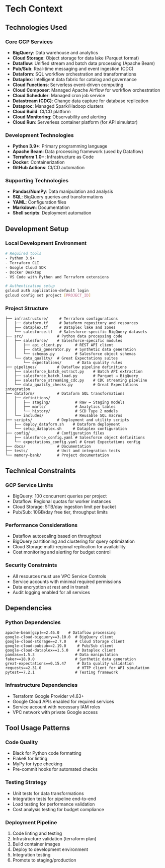 # Tech Context

## Technologies Used

### Core GCP Services
- **BigQuery**: Data warehouse and analytics
- **Cloud Storage**: Object storage for data lake (Parquet format)
- **Dataflow**: Unified stream and batch data processing (Apache Beam)
- **Pub/Sub**: Real-time messaging and event ingestion (CDC)
- **Dataform**: SQL workflow orchestration and transformations
- **Dataplex**: Intelligent data fabric for catalog and governance
- **Cloud Functions**: Serverless event-driven computing
- **Cloud Composer**: Managed Apache Airflow for workflow orchestration
- **Cloud Scheduler**: Managed cron job service
- **Datastream (CDC)**: Change data capture for database replication
- **Dataproc**: Managed Spark/Hadoop clusters
- **Cloud Build**: CI/CD platform
- **Cloud Monitoring**: Observability and alerting
- **Cloud Run**: Serverless container platform (for API simulator)

### Development Technologies
- **Python 3.9+**: Primary programming language
- **Apache Beam**: Data processing framework (used by Dataflow)
- **Terraform 1.0+**: Infrastructure as Code
- **Docker**: Containerization
- **GitHub Actions**: CI/CD automation

### Supporting Technologies
- **Pandas/NumPy**: Data manipulation and analysis
- **SQL**: BigQuery queries and transformations
- **YAML**: Configuration files
- **Markdown**: Documentation
- **Shell scripts**: Deployment automation

## Development Setup

### Local Development Environment
```bash
# Required tools
- Python 3.9+
- Terraform CLI
- Google Cloud SDK
- Docker Desktop
- VS Code with Python and Terraform extensions

# Authentication setup
gcloud auth application-default login
gcloud config set project [PROJECT_ID]
```

### Project Structure
```
├── infrastructure/     # Terraform configurations
│   ├── dataform.tf     # Dataform repository and resources
│   ├── dataplex.tf     # Dataplex lake and zones
│   └── salesforce.tf   # Salesforce-specific BigQuery datasets
├── src/               # Python data processing code
│   ├── salesforce/    # Salesforce-specific modules
│   │   ├── api_client.py      # REST API client
│   │   ├── data_generator.py  # Synthetic data generation
│   │   └── schemas.py         # Salesforce object schemas
│   └── data_quality/  # Great Expectations suites
│       └── expectations/       # Data quality rules
├── pipelines/         # Dataflow pipeline definitions
│   ├── salesforce_batch_extract.py    # Batch API extraction
│   ├── salesforce_batch_load.py       # Parquet → BigQuery
│   ├── salesforce_streaming_cdc.py    # CDC streaming pipeline
│   └── data_quality_checks.py         # Great Expectations integration
├── dataform/          # Dataform SQL transformations
│   ├── definitions/
│   │   ├── staging/           # Raw → Staging models
│   │   ├── marts/             # Analytics tables
│   │   └── history/           # SCD Type 2 models
│   └── includes/              # Reusable SQL macros
├── scripts/           # Deployment and utility scripts
│   ├── deploy_dataform.sh    # Dataform deployment
│   └── setup_dataplex.sh     # Dataplex configuration
├── config/            # Configuration files
│   ├── salesforce_config.yaml # Salesforce object definitions
│   └── expectations_config.yaml # Great Expectations config
├── docs/              # Documentation
├── tests/             # Unit and integration tests
└── memory-bank/       # Project documentation
```

## Technical Constraints

### GCP Service Limits
- BigQuery: 100 concurrent queries per project
- Dataflow: Regional quotas for worker instances
- Cloud Storage: 5TB/day ingestion limit per bucket
- Pub/Sub: 10GB/day free tier, throughput limits

### Performance Considerations
- Dataflow autoscaling based on throughput
- BigQuery partitioning and clustering for query optimization
- Cloud Storage multi-regional replication for availability
- Cost monitoring and alerting for budget control

### Security Constraints
- All resources must use VPC Service Controls
- Service accounts with minimal required permissions
- Data encryption at rest and in transit
- Audit logging enabled for all services

## Dependencies

### Python Dependencies
```
apache-beam[gcp]==2.46.0    # Dataflow processing
google-cloud-bigquery==3.10.0  # BigQuery client
google-cloud-storage==2.7.0    # Cloud Storage client
google-cloud-pubsub==2.19.0     # Pub/Sub client
google-cloud-dataplex==1.5.0    # Dataplex client
pandas==1.5.3                  # Data manipulation
faker==18.9.0                  # Synthetic data generation
great-expectations==0.15.47     # Data quality validation
requests==2.31.0                # HTTP client for API simulation
pytest==7.2.1                  # Testing framework
```

### Infrastructure Dependencies
- Terraform Google Provider v4.63+
- Google Cloud APIs enabled for required services
- Service account with necessary IAM roles
- VPC network with private Google access

## Tool Usage Patterns

### Code Quality
- Black for Python code formatting
- Flake8 for linting
- MyPy for type checking
- Pre-commit hooks for automated checks

### Testing Strategy
- Unit tests for data transformations
- Integration tests for pipeline end-to-end
- Load testing for performance validation
- Cost analysis testing for budget compliance

### Deployment Pipeline
1. Code linting and testing
2. Infrastructure validation (terraform plan)
3. Build container images
4. Deploy to development environment
5. Integration testing
6. Promote to staging/production
